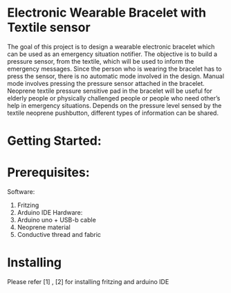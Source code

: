 # Electronic Wearable Bracelet with Textile sensor

The goal of this project is to design a wearable electronic bracelet which can be used as an emergency situation notifier. The objective is to build a pressure sensor, from the textile, which will be used to inform the emergency messages. Since the person who is wearing the bracelet has to press the sensor, there is no automatic mode involved in the design. Manual mode involves pressing the pressure sensor attached in the bracelet. Neoprene textile pressure sensitive pad in the bracelet will be useful for elderly people or physically challenged people or people who need other’s help in emergency situations. Depends on the pressure level sensed by the textile neoprene pushbutton, different types of information can be shared.

# Getting Started:

# Prerequisites:
 Software:
  1. Fritzing 
  2. Arduino IDE
 Hardware:
  1. Arduino uno + USB-b cable
  2. Neoprene material
  3. Conductive thread and fabric
  
 #  Installing
   Please refer [1] , [2] for installing fritzing and arduino IDE
